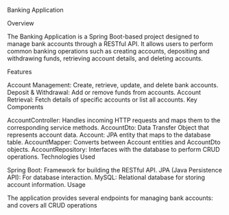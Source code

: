 Banking Application

Overview

The Banking Application is a Spring Boot-based project designed to manage bank accounts through a RESTful API. It allows users to perform common banking operations such as creating accounts, depositing and withdrawing funds, retrieving account details, and deleting accounts.

Features

Account Management: Create, retrieve, update, and delete bank accounts.
Deposit & Withdrawal: Add or remove funds from accounts.
Account Retrieval: Fetch details of specific accounts or list all accounts.
Key Components

AccountController: Handles incoming HTTP requests and maps them to the corresponding service methods.
AccountDto: Data Transfer Object that represents account data.
Account: JPA entity that maps to the database table.
AccountMapper: Converts between Account entities and AccountDto objects.
AccountRepository: Interfaces with the database to perform CRUD operations.
Technologies Used

Spring Boot: Framework for building the RESTful API.
JPA (Java Persistence API): For database interaction.
MySQL: Relational database for storing account information.
Usage

The application provides several endpoints for managing bank accounts:
and covers all CRUD operations 

